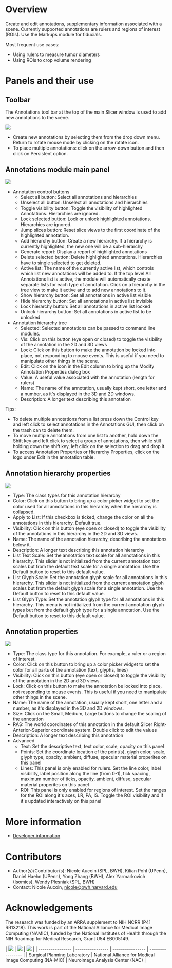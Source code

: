 # Overview

Create and edit annotations, supplementary information associated with a scene. Currently supported annotations are rulers and regions of interest (ROIs). Use the Markups module for fiducials.

Most frequent use cases:
* Using rulers to measure tumor diameters
* Using ROIs to crop volume rendering


# Panels and their use

## Toolbar

The Annotations tool bar at the top of the main Slicer window is used to add new annotations to the scene.

![](Slicer4-Annotations-Toolbar.png)

* Create new annotations by selecting them from the drop down menu. Return to rotate mouse mode by clicking on the rotate icon.
* To place multiple annotations: click on the arrow-down button and then click on Persistent option.

## Annotations module main panel

![](Slicer4-1-Annotations-GUI.png)

* Annotation control buttons
  * Select all button: Select all annotations and hierarchies
  * Unselect all button: Unselect all annotations and hierarchies
  * Toggle visibility button: Toggle the visibility of highlighted Annotations. Hierarchies are ignored.
  * Lock selected button: Lock or unlock highlighted annotations. Hierarchies are ignored.
  * Jump slices button: Reset slice views to the first coordinate of the highlighted annotation.
  * Add hierarchy button: Create a new hierarchy. If a hierarchy is currently highlighted, the new one will be a sub-hierarchy
  * Generate report: Display a report of highlighted annotations
  * Delete selected button: Delete highlighted annotations. Hierarchies have to single selected to get deleted.
  * Active list: The name of the currently active list, which controls which list new annotations will be added to. If the top level All Annotations list is active, the module will automatically create separate lists for each type of annotation. Click on a hierarchy in the tree view to make it active and to add new annotations to it.
  * Show hierarchy button: Set all annotations in active list visible
  * Hide hierarchy button: Set all annotations in active list invisible
  * Lock hierarchy button: Set all annotations in active list locked
  * Unlock hierarchy button: Set all annotations in active list to be unlocked
* Annotation hierarchy tree
  * Selected: Selected annotations can be passed to command line modules.
  * Vis: Click on this button (eye open or closed) to toggle the visibility of the annotation in the 2D and 3D views
  * Lock: Click on this button to make the annotation be locked into place, not responding to mouse events. This is useful if you need to manipulate other things in the scene.
  * Edit: Click on the icon in the Edit column to bring up the Modify Annotation Properties dialog box
  * Value: A useful value associated with the annotation (length for rulers)
  * Name: The name of the annotation, usually kept short, one letter and a number, as it's displayed in the 3D and 2D windows.
  * Description: A longer text describing this annotation

Tips:
* To delete multiple annotations from a list press down the Control key and left click to select annotations in the Annotations GUI, then click on the trash can to delete them.
* To move multiple annotations from one list to another, hold down the Shift key and left click to select a group of annotations, then while still holding down the shift key, left click on the selection to drag and drop it.
* To access Annotation Properties or Hierarchy Properties, click on the logo under Edit in the annotation table.


## Annotation hierarchy properties

![](Slicer4-Annotations-ModifyHierarchy.png)

* Type: The class types for this annotation hierarchy
* Color: Click on this button to bring up a color picker widget to set the color used for all annotations in this hierarchy when the hierarchy is collapsed.
* Apply to List: If this checkbox is ticked, change the color on all the annotations in this hierarchy. Default true.
* Visibility: Click on this button (eye open or closed) to toggle the visibility of the annotations in this hierarchy in the 2D and 3D views.
* Name: The name of the annotation hierarchy, describing the annotations below it.
* Description: A longer text describing this annotation hierarchy
* List Text Scale: Set the annotation text scale for all annotations in this hierarchy. This slider is not initialized from the current annotation text scales but from the default text scale for a single annotation. Use the Default button to reset to this default value.
* List Glyph Scale: Set the annotation glyph scale for all annotations in this hierarchy. This slider is not initialized from the current annotation glyph scales but from the default glyph scale for a single annotation. Use the Default button to reset to this default value.
* List Glyph Type: Set the annotation glyph type for all annotations in this hierarchy. This menu is not initialized from the current annotation glyph types but from the default glyph type for a single annotation. Use the Default button to reset to this default value.

## Annotation properties

![](Slicer4-Annotations-ModifyPropeties.png)

* Type: The class type for this annotation. For example, a ruler or a region of interest.
* Color: Click on this button to bring up a color picker widget to set the color for all parts of the annotation (text, glyphs, lines)
* Visibility: Click on this button (eye open or closed) to toggle the visibility of the annotation in the 2D and 3D views.
* Lock: Click on this button to make the annotation be locked into place, not responding to mouse events. This is useful if you need to manipulate other things in the scene.
* Name: The name of the annotation, usually kept short, one letter and a number, as it's displayed in the 3D and 2D windows.
* Size: Click on the Small, Medium, Large buttons to change the scaling of the annotation
* RAS: The world coordinates of this annotation in the default Slicer Right-Anterior-Superior coordinate system. Double click to edit the values
* Description: A longer text describing this annotation
* Advanced
  * Text: Set the descriptive text, text color, scale, opacity on this panel
  * Points: Set the coordinate location of the point(s), glyph color, scale, glyph type, opacity, ambient, diffuse, specular material properites on this panel
  * Lines: This panel is only enabled for rulers. Set the line color, label visibility, label position along the line (from 0-1), tick spacing, maximum number of ticks, opacity, ambient, diffuse, specular material properites on this panel
  * ROI: This panel is only enabled for regions of interest. Set the ranges for the ROI along it's axes, LR, PA, IS. Toggle the ROI visibility and if it's updated interactively on this panel

# More information

* [Developer information](../../developers/annotations/README.md)

# Contributors

* Author(s)/Contributor(s): Nicole Aucoin (SPL, BWH), Kilian Pohl (UPenn), Daniel Haehn (UPenn), Yong Zhang (BWH), Alex Yarmarkovich (Isomics), Wendy Plesniak (SPL, BWH)
* Contact: Nicole Aucoin, nicole@bwh.harvard.edu

# Acknowledgements

The research was funded by an ARRA supplement to NIH NCRR (P41 RR13218). This work is part of the National Alliance for Medical Image Computing (NAMIC), funded by the National Institutes of Health through the NIH Roadmap for Medical Research, Grant U54 EB005149.

| ![](/images/logos/spl.png) | ![](/images/logos/namic.png) | ![](/images/logos/nac.png) |
| ---------------- | ---------------- | ---------------- | ---------------- |
| Surgical Planning Laboratory | National Alliance for Medical Image Computing (NA-MIC) | Neuroimage Analysis Center (NAC) |
